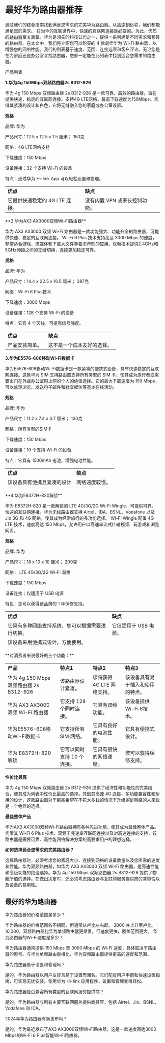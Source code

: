 # 最好华为路由器推荐
通过我们的综合指南找到满足您需求的完美华为路由器。从高速到远程，我们都能满足您的需求。
在当今的互联世界中，快速的互联网连接是必要的。为此，优质的[路由器](https://shopnow.hindustantimes.com/electronics/computer-accessories/your-data-your-life-best-deals-on-these-top-10-routers-201679834423590.html)至关重要。华为是领先的科技公司之一，提供一系列满足不同需求和预算的路由器。在本文中，我们将介绍您可以购买的 4 款最佳华为 Wi-Fi 路由器，以增强您的网络性能。我们的列表基于速度、范围、连接选项和客户评论。无论您是在为家庭还是办公室寻找路由器，您都一定能在此列表中找到适合您需求的路由器。

产品列表

**1.华为4g 150Mbps双频路由器2s B312-926**

华为 4g 150 Mbps 双频路由器 2s B312-926 是一款可靠、高效的路由器，旨在提供快速、稳定的互联网连接。支持4G LTE网络，最高下载速度为150Mbps。凭借其紧凑的设计和白色，它将无缝融入您的家庭或办公室设置。

**规格**

品牌: 华为

产品尺寸：12.5 x 12.5 x 1.5 厘米； 150克

网络：4G LTE网络支持

下载速度：150 Mbps

设备连接：32 个支持 Wi-Fi 的设备

特点：通过华为 Hi-link App 可以轻松设置和管理。

<table><tbody><tr><td><strong><font style="vertical-align: inherit;"><font style="vertical-align: inherit;">优点</font></font></strong></td><td><strong><font style="vertical-align: inherit;"><font style="vertical-align: inherit;">缺点</font></font></strong></td></tr><tr><td><font style="vertical-align: inherit;"><font style="vertical-align: inherit;">它提供快速稳定的 4G LTE 连接。</font></font></td><td><font style="vertical-align: inherit;"><font style="vertical-align: inherit;">没有内置 VPN 或家长控制功能。&nbsp;</font></font></td></tr></tbody></table>
**2.华为AX3 AX3000双频Wi-Fi路由器**

华为 AX3 AX3000 双频 Wi-Fi 路由器是一款功能强大、功能齐全的路由器，可提供快速、稳定的互联网连接。 Wi-Fi 6 Plus 技术支持高达 3000 Mbps 的速度，非常适合游戏、流媒体和下载大文件等要求苛刻的应用。双频技术提供2.4GHz和5GHz频段之间的无缝切换，连接更加稳定可靠。

**规格**

品牌: 华为

产品尺寸：14.4 x 22.5 x 16.5 厘米； 387克

网络：Wi-Fi 6 Plus技术

下载速度：3000 Mbps

设备连接：128 个支持 Wi-Fi 的设备

特点：它有 4 个天线，可提高信号强度。

<table><tbody><tr><td><strong><font style="vertical-align: inherit;"><font style="vertical-align: inherit;">优点</font></font></strong></td><td><strong><font style="vertical-align: inherit;"><font style="vertical-align: inherit;">缺点</font></font></strong></td></tr><tr><td><font style="vertical-align: inherit;"><font style="vertical-align: inherit;">产品安装简单。&nbsp;</font></font></td><td><font style="vertical-align: inherit;"><font style="vertical-align: inherit;">这不是一个成本友好的选择。&nbsp;</font></font></td></tr></tbody></table>

**3.华为E5576-606移动Wi-Fi数据卡**

华为E5576-606移动Wi-Fi数据卡是一款紧凑的便携式设备，具有快速稳定的互联网连接。这款华为 SIM 支持路由器支持所有类型的 SIM 卡，使其成为旅行者或需要出门在外或办公室时上网的个人的绝佳选择。它的最大下载速度为 150 Mbps，可以处理浏览、发送电子邮件和社交媒体等基本在线活动。

**规格**

品牌: 华为

产品尺寸：11.2 x 7.4 x 3.7 厘米； 130克

网络：所有类型的SIM卡

下载速度：150 Mbps

设备连接：10 个支持 Wi-Fi 的设备

特点：它具有 1500mAh 电池，增强电池性能。

<table><tbody><tr><td><strong><font style="vertical-align: inherit;"><font style="vertical-align: inherit;">优点</font></font></strong></td><td><strong><font style="vertical-align: inherit;"><font style="vertical-align: inherit;">缺点</font></font></strong></td></tr><tr><td><font style="vertical-align: inherit;"><font style="vertical-align: inherit;">该设备具有便携且紧凑的设计</font></font></td><td><font style="vertical-align: inherit;"><font style="vertical-align: inherit;">网络速度较慢。&nbsp;</font></font></td></tr></tbody></table>
**4.华为E8372H-820解锁**

华为 E8372H-820 是一款解锁的 LTE 4G/3G/2G Wi-Fi Wingle，可提供可靠、快速的互联网连接。华为无线路由器支持 Airtel、IDA、BSNL、Vodafone 以及 Jio 3G 和 4G 网络，使其成为经常旅行的多功能选择。 Wi-Fi Wingle 配备 4G LTE 技术，速度高达 150 Mbps，允许用户以高速率流式传输视频、玩游戏和浏览网页。

**规格**

品牌: 华为

产品尺寸：18 x 10 x 10 厘米； 200克

网络： LTE 4G/3G/2G Wi-Fi 温格

下载速度：150 Mbps

设备连接：仅适用于 USB 电源

特色：您可以获得该品牌的 1 年保修支持。

<table><tbody><tr><td><strong><font style="vertical-align: inherit;"><font style="vertical-align: inherit;">优点</font></font></strong></td><td><strong><font style="vertical-align: inherit;"><font style="vertical-align: inherit;">缺点</font></font></strong></td></tr><tr><td><font style="vertical-align: inherit;"><font style="vertical-align: inherit;">它具有多种网络支持系统，您可以根据需要进行切换。&nbsp;</font></font></td><td><font style="vertical-align: inherit;"><font style="vertical-align: inherit;">它仅适用于 USB 电源。&nbsp;</font></font></td></tr><tr><td><font style="vertical-align: inherit;"><font style="vertical-align: inherit;">该设备采用便携式设计，方便使用。&nbsp;</font></font></td><td>&nbsp;</td></tr></tbody></table>
**对消费者来说最好的三个功能：**

<table><tbody><tr><td><strong><font style="vertical-align: inherit;"><font style="vertical-align: inherit;">产品</font></font></strong></td><td><strong><font style="vertical-align: inherit;"><font style="vertical-align: inherit;">特点1</font></font></strong></td><td><strong><font style="vertical-align: inherit;"><font style="vertical-align: inherit;">特点2</font></font></strong></td><td><strong><font style="vertical-align: inherit;"><font style="vertical-align: inherit;">特点3</font></font></strong></td></tr><tr><td><font style="vertical-align: inherit;"><font style="vertical-align: inherit;">华为 4g 150 Mbps 双频路由器 2s B312-926</font></font></td><td><font style="vertical-align: inherit;"><font style="vertical-align: inherit;">该路由器设计紧凑。</font></font></td><td><font style="vertical-align: inherit;"><font style="vertical-align: inherit;">您将获得 4G LTE 网络支持。</font></font></td><td><font style="vertical-align: inherit;"><font style="vertical-align: inherit;">该设备具有易于插入和使用的特点。</font></font></td></tr><tr><td><font style="vertical-align: inherit;"><font style="vertical-align: inherit;">华为 AX3 AX3000 双频 Wi-Fi 路由器</font></font></td><td><font style="vertical-align: inherit;"><font style="vertical-align: inherit;">它支持 128 个同时连接。</font></font></td><td><font style="vertical-align: inherit;"><font style="vertical-align: inherit;">它具有双频功能。&nbsp;</font></font></td><td><font style="vertical-align: inherit;"><font style="vertical-align: inherit;">该设备提供Wi-Fi 6技术。</font></font></td></tr><tr><td><font style="vertical-align: inherit;"><font style="vertical-align: inherit;">华为E5576-606移动Wi-Fi数据卡</font></font></td><td><font style="vertical-align: inherit;"><font style="vertical-align: inherit;">它支持所有 SIM 网络。&nbsp;</font></font></td><td><font style="vertical-align: inherit;"><font style="vertical-align: inherit;">它具有良好的电池性能。&nbsp;</font></font></td><td><font style="vertical-align: inherit;"><font style="vertical-align: inherit;">它具有便携式设计。&nbsp;</font></font></td></tr><tr><td><font style="vertical-align: inherit;"><font style="vertical-align: inherit;">华为 E8372H-820 解锁</font></font></td><td><font style="vertical-align: inherit;"><font style="vertical-align: inherit;">它可以同时支持 10 个连接。&nbsp;</font></font></td><td><font style="vertical-align: inherit;"><font style="vertical-align: inherit;">它具有很快的网络速度。</font></font></td><td><font style="vertical-align: inherit;"><font style="vertical-align: inherit;">您可以获得保修支持。&nbsp;</font></font></td></tr></tbody></table>

**性价比最高**

华为 4g 150 Mbps 双频路由器 2s B312-926 提供了经济性和功能性的完美结合，使其成为列表中性价比最高的选择。凭借其高速 4G 连接、多功能兼容性和耐用的设计，这款路由器对于那些希望在不花太多钱的情况下升级家庭网络的人来说是一个绝佳的选择。

**最佳整体产品**

华为AX3 AX3000双频Wi-Fi路由器拥有各种先进功能，使其成为最佳整体产品。凭借其 Wi-Fi 6 Plus 技术、双频千兆速率互联网连接以及对高速连接的支持，该路由器是需要可靠、高性能网络解决方案的高要求用户的理想选择。

**如何选择适合您需求的完美路由器？**

选择路由器时，必须考虑您的家庭大小、连接到网络的设备数量以及您所需的速度和性能。华为双频路由器，如华为 AX3 AX3000 双频 Wi-Fi 路由器，是高速性能和高级功能的绝佳选择。华为 4g 150 Mbps 双频路由器 2s B312-926 提供了物超所值的选择。在做出决定时，还必须考虑路由器与互联网服务提供商的兼容性以及设备的易用性。

## 最好的华为路由器

 华为路由器的价格范围是多少？

华为路由器的价格范围各不相同，但通常从卢比左右起。 2000 并上升至卢比。 10,000。双频路由器比华为单频路由器更昂贵，但速度更快，覆盖范围更大。
华为路由器的Wi-Fi速度是多少？

华为路由器通常提供 150 Mbps 至 3000 Mbps 的 Wi-Fi 速度，具体取决于路由器的型号。与华为单频路由器相比，华为双频路由器提供更高的速度和范围。

 华为路由器易于设置和管理吗？

是的，华为路由器以用户友好且易于设置而闻名。它们配有用户手册和快速设置指南，可实现无忧安装。使用华为 Hi-link 应用程序，设置和管理变得轻松。

 华为路由器是否兼容所有类型的互联网服务提供商？

是的，华为路由器与所有主要互联网服务提供商兼容，包括 Airtel、Jio、BSNL、Vodafone 和 IDA。

 2024年华为路由器有新发布吗？

是的，华为最近发布了AX3 AX3000双频Wi-Fi路由器，这是一款速度高达3000 Mbps的Wi-Fi 6 Plus智能Wi-Fi路由器。
